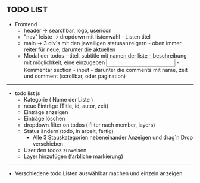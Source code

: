TODO LIST
---------------------------------------------

- Frontend
    - header -> searchbar, logo, usericon
    - "nav" leiste -> dropdown mit listenwahl
                      - Listen titel
    - main -> 3 div´s mit den jeweiligen statusanzeigern
            - oben immer reiter für neue, darunter die aktuellen
    - Modal der todos
            - titel, subtitle mit namen der liste
            - beschreibung mit möglichkeit, eine einzugeben <input>
            - Kommentar section
                - input
                - darunter die comments mit name, zeit und comment (scrollbar, oder pagination)
---------------------------------------------

- todo list js
    - Kategorie ( Name der Liste )
    - neue Einträge (Title, id, autor, zeit)
    - Einträge anzeigen
    - Einträge löschen
    - dropdown filter on todos ( filter nach member, layers)
    - Status ändern (todo, in arbeit, fertig)
        - Alle 3 Stauskategorien nebeneinander Anzeigen und drag´n Drop verschieben
    - User den todos zuweisen
    - Layer hinzufügen (farbliche markierung)
---------------------------------------------

- Verschiedene todo Listen auswählbar machen und einzeln anzeigen
